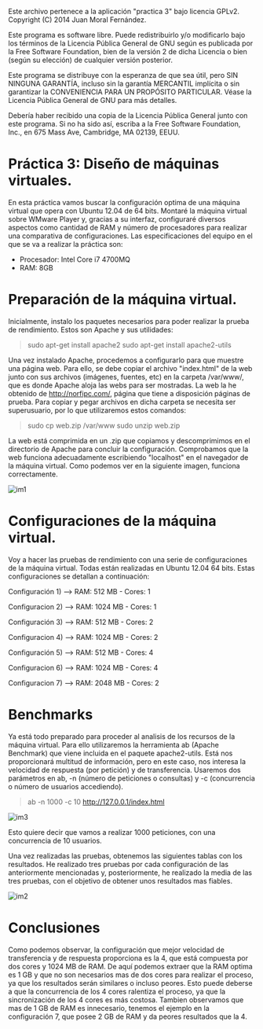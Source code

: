 

Este archivo pertenece a la aplicación "practica 3" bajo licencia GPLv2. Copyright (C) 2014 Juan Moral Fernández.

Este programa es software libre. Puede redistribuirlo y/o modificarlo bajo los términos de la Licencia Pública General de GNU según es publicada por la Free Software Foundation, bien de la versión 2 de dicha Licencia o bien (según su elección) de cualquier versión posterior.

Este programa se distribuye con la esperanza de que sea útil, pero SIN NINGUNA GARANTÍA, incluso sin la garantía MERCANTIL implícita o sin garantizar la CONVENIENCIA PARA UN PROPÓSITO PARTICULAR. Véase la Licencia Pública General de GNU para más detalles.

Debería haber recibido una copia de la Licencia Pública General junto con este programa. Si no ha sido así, escriba a la Free Software Foundation, Inc., en 675 Mass Ave, Cambridge, MA 02139, EEUU.


Práctica 3: Diseño de máquinas virtuales.
===========================================

En esta práctica vamos buscar la configuración optima de una máquina virtual que opera con Ubuntu 12.04 de 64 bits.
Montaré la máquina virtual sobre WMware Player y, gracias a su interfaz, configuraré diversos aspectos como cantidad de RAM y número de procesadores para realizar una comparativa de configuraciones.
Las especificaciones del equipo en el que se va a realizar la práctica son:

  - Procesador: Intel Core i7 4700MQ
  - RAM: 8GB


Preparación de la máquina virtual.
=====================================

Inicialmente, instalo los paquetes necesarios para poder realizar la prueba de rendimiento. Estos son Apache y sus utilidades:

>sudo apt-get install apache2
>sudo apt-get install apache2-utils

Una vez instalado Apache, procedemos a configurarlo para que muestre una página web. Para ello, se debe copiar el archivo "index.html" de la web junto con sus archivos (imágenes, fuentes, etc) en la carpeta /var/www/, que es donde Apache aloja las webs para ser mostradas. La web la he obtenido de http://norfipc.com/, página que tiene a disposición páginas de prueba. Para copiar y pegar archivos en dicha carpeta se necesita ser superusuario, por lo que utilizaremos estos comandos:

> sudo cp web.zip /var/www
> sudo unzip web.zip

La web está comprimida en un .zip que copiamos y descomprimimos en el directorio de Apache para concluir la configuración.
Comprobamos que la web funciona adecuadamente escribiendo "localhost" en el navegador de la máquina virtual. Como podemos ver en la siguiente imagen, funciona correctamente.

![im1](https://dl.dropbox.com/s/m4c62x7ttwqg9wx/Captura%20de%20pantalla%20de%202014-01-13%2001%3A14%3A21.png)

Configuraciones de la máquina virtual.
=======================================

Voy a hacer las pruebas de rendimiento con una serie de configuraciones de la máquina virtual. Todas están realizadas en Ubuntu 12.04 64 bits. Estas configuraciones se detallan a continuación:

Configuración 1) --> RAM: 512 MB - Cores: 1   
                        
                  
Configuracion 2) --> RAM: 1024 MB - Cores: 1
                 

Configuración 3) --> RAM: 512 MB - Cores: 2      
                                            
                  
Configuracion 4) --> RAM: 1024 MB - Cores: 2
                 
                  
Configuración 5) --> RAM: 512 MB - Cores: 4      
                                           
                  
Configuracion 6) --> RAM: 1024 MB - Cores: 4

                 
Configuracion 7) --> RAM: 2048 MB - Cores: 2


Benchmarks
============

Ya está todo preparado para proceder al analisis de los recursos de la máquina virtual. Para ello utilizaremos la herramienta ab (Apache Benchmark) que viene incluida en el paquete apache2-utils. Está nos proporcionará multitud de información, pero en este caso, nos interesa la velocidad de respuesta (por petición) y de transferencia. Usaremos dos parámetros en ab, -n (número de peticiones o consultas) y -c (concurrencia o número de usuarios accediendo).

> ab -n 1000 -c 10 http://127.0.0.1/index.html

![im3](https://dl.dropbox.com/s/hrq56xabvj0zmcp/Ubuntu%2012.04%2064-bit%20-%20VMware%20Player%20%28Non-commercial%20use%20only%29_007.png)

Esto quiere decir que vamos a realizar 1000 peticiones, con una concurrencia de 10 usuarios.

Una vez realizadas las pruebas, obtenemos las siguientes tablas con los resultados. He realizado tres pruebas por cada configuración de las anteriormente mencionadas y, posteriormente, he realizado la media de las tres pruebas, con el objetivo de obtener unos resultados mas fiables.

![im2](https://dl.dropbox.com/s/cytc1gqdhij9la3/Captura%20de%20pantalla%20de%202014-01-13%2002%3A54%3A04.png)


Conclusiones
=============


Como podemos observar, la configuración que mejor velocidad de transferencia y de respuesta proporciona es la 4, que está compuesta por dos cores y 1024 MB de RAM. De aquí podemos extraer que la RAM optima es 1 GB y que no son necesarios mas de dos cores para realizar el proceso, ya que los resultados serán similares o incluso peores. Esto puede deberse a que la concurrencia de los 4 cores ralentiza el proceso, ya que la sincronización de los 4 cores es más costosa. Tambien observamos que mas de 1 GB de RAM es innecesario, tenemos el ejemplo en la configuración 7, que posee 2 GB de RAM y da peores resultados que la 4.  



















